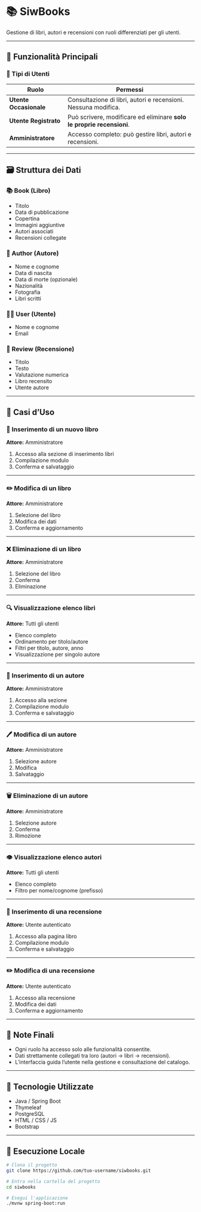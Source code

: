 # 📚 SiwBooks

Gestione di libri, autori e recensioni con ruoli differenziati per gli utenti.

---

## 🧩 Funzionalità Principali

### 👥 Tipi di Utenti

| Ruolo               | Permessi                                                                 |
|---------------------|--------------------------------------------------------------------------|
| **Utente Occasionale** | Consultazione di libri, autori e recensioni. Nessuna modifica.             |
| **Utente Registrato**  | Può scrivere, modificare ed eliminare **solo le proprie recensioni**.      |
| **Amministratore**     | Accesso completo: può gestire libri, autori e recensioni.                  |

---

## 🗃️ Struttura dei Dati

### 📚 Book (Libro)
- Titolo  
- Data di pubblicazione  
- Copertina  
- Immagini aggiuntive  
- Autori associati  
- Recensioni collegate  

### 👤 Author (Autore)
- Nome e cognome  
- Data di nascita  
- Data di morte (opzionale)  
- Nazionalità  
- Fotografia  
- Libri scritti  

### 🧑‍💻 User (Utente)
- Nome e cognome  
- Email  

### 📝 Review (Recensione)
- Titolo  
- Testo  
- Valutazione numerica  
- Libro recensito  
- Utente autore

---

## 🚀 Casi d’Uso

### 📘 Inserimento di un nuovo libro
**Attore:** Amministratore  
1. Accesso alla sezione di inserimento libri  
2. Compilazione modulo  
3. Conferma e salvataggio

---

### ✏️ Modifica di un libro
**Attore:** Amministratore  
1. Selezione del libro  
2. Modifica dei dati  
3. Conferma e aggiornamento

---

### ❌ Eliminazione di un libro
**Attore:** Amministratore  
1. Selezione del libro  
2. Conferma  
3. Eliminazione

---

### 🔍 Visualizzazione elenco libri
**Attore:** Tutti gli utenti  
- Elenco completo  
- Ordinamento per titolo/autore  
- Filtri per titolo, autore, anno  
- Visualizzazione per singolo autore

---

### 👤 Inserimento di un autore
**Attore:** Amministratore  
1. Accesso alla sezione  
2. Compilazione modulo  
3. Conferma e salvataggio

---

### 🖊️ Modifica di un autore
**Attore:** Amministratore  
1. Selezione autore  
2. Modifica  
3. Salvataggio

---

### 🗑️ Eliminazione di un autore
**Attore:** Amministratore  
1. Selezione autore  
2. Conferma  
3. Rimozione

---

### 👁️ Visualizzazione elenco autori
**Attore:** Tutti gli utenti  
- Elenco completo  
- Filtro per nome/cognome (prefisso)

---

### 📝 Inserimento di una recensione
**Attore:** Utente autenticato  
1. Accesso alla pagina libro  
2. Compilazione modulo  
3. Conferma e salvataggio

---

### ✏️ Modifica di una recensione
**Attore:** Utente autenticato  
1. Accesso alla recensione  
2. Modifica dei dati  
3. Conferma e aggiornamento

---

## 📌 Note Finali

- Ogni ruolo ha accesso solo alle funzionalità consentite.
- Dati strettamente collegati tra loro (autori → libri → recensioni).
- L’interfaccia guida l’utente nella gestione e consultazione del catalogo.

---

## 📂 Tecnologie Utilizzate

- Java / Spring Boot  
- Thymeleaf  
- PostgreSQL  
- HTML / CSS / JS  
- Bootstrap

---

## 🧪 Esecuzione Locale

```bash
# Clona il progetto
git clone https://github.com/tuo-username/siwbooks.git

# Entra nella cartella del progetto
cd siwbooks

# Esegui l'applicazione
./mvnw spring-boot:run
